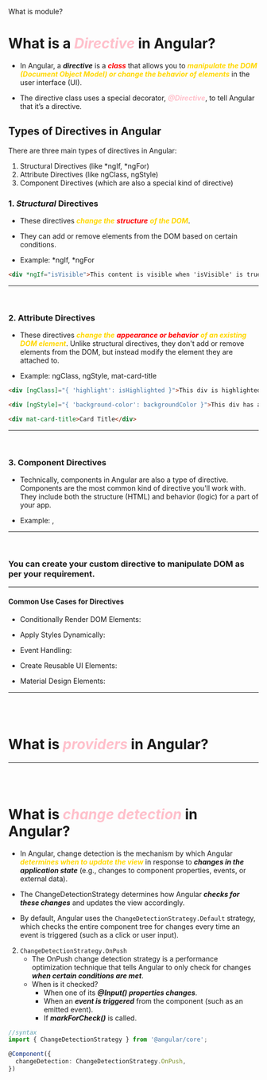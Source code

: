 What is module?

# What is a <span style=color:Pink>***Directive***</span> in Angular?
* In Angular, a ***directive*** is a <span style=color:red>***class***</span> that allows you to <span style=color:gold>***manipulate the DOM (Document Object Model) or change the behavior of elements***</span> in the user interface (UI).

* The directive class uses a special decorator, <span style=color:Pink>***@Directive***</span>, to tell Angular that it’s a directive.

## Types of Directives in Angular
There are three main types of directives in Angular:

1. Structural Directives (like *ngIf, *ngFor)
2. Attribute Directives (like ngClass, ngStyle)
3. Component Directives (which are also a special kind of directive)

### 1. ***Structural*** Directives
* These directives <span style=color:gold>***change the***</span> <span style=color:red>***structure***</span> <span style=color:gold>***of the DOM***</span>.

* They can add or remove elements from the DOM based on certain conditions.

* Example: *ngIf, *ngFor
```html
<div *ngIf="isVisible">This content is visible when 'isVisible' is true.</div>
```
<hr><br>

### 2. Attribute Directives
* These directives <span style=color:gold>***change the***</span> <span style=color:red>***appearance or behavior***</span> <span style=color:gold>***of an existing DOM element***</span>. Unlike structural directives, they don't add or remove elements from the DOM, but instead modify the element they are attached to.

* Example: ngClass, ngStyle, mat-card-title

```html
<div [ngClass]="{ 'highlight': isHighlighted }">This div is highlighted if 'isHighlighted' is true.</div>

<div [ngStyle]="{ 'background-color': backgroundColor }">This div has a dynamic background color.</div>

<div mat-card-title>Card Title</div>
```
<hr><br>

### 3. Component Directives
* Technically, components in Angular are also a type of directive. Components are the most common kind of directive you'll work with. They include both the structure (HTML) and behavior (logic) for a part of your app.

* Example: <app-header>, <app-footer>
<hr><br>

### You can create your custom directive to manipulate DOM as per your requirement.
<hr>

#### Common Use Cases for Directives
  * Conditionally Render DOM Elements:

  * Apply Styles Dynamically:
  * Event Handling:
  * Create Reusable UI Elements:
  * Material Design Elements:
<hr><br><br>

# What is <span style=color:Pink>***providers***</span> in Angular?

<hr><br><br>

# What is <span style=color:Pink>***change detection***</span> in Angular?

* In Angular, change detection is the mechanism by which Angular <span style=color:gold>***determines when to update the view***</span> in response to ***changes in the application state*** (e.g., changes to component properties, events, or external data).
* The ChangeDetectionStrategy determines how Angular ***checks for these changes*** and updates the view accordingly.

* By default, Angular uses the `ChangeDetectionStrategy.Default` strategy, which checks the entire component tree for changes every time an event is triggered (such as a click or user input).

2. `ChangeDetectionStrategy.OnPush`
   * The OnPush change detection strategy is a performance optimization technique that tells Angular to only check for changes ***when certain conditions are met***.
   * When is it checked?
     * When one of its ***@Input() properties changes***.
     * When an ***event is triggered*** from the component (such as an emitted event).
     * If ***markForCheck()*** is called.

```ts
//syntax
import { ChangeDetectionStrategy } from '@angular/core';

@Component({
  changeDetection: ChangeDetectionStrategy.OnPush,
})
```
